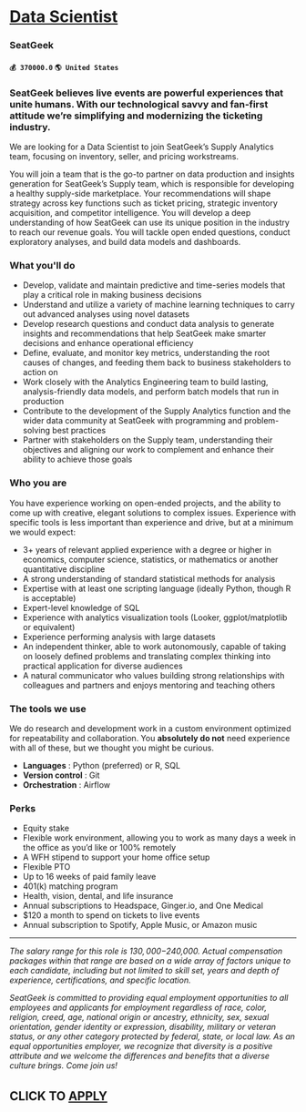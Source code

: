 # [Data Scientist](https://www.remotewlb.com/apply/data-scientist-73830)  
### SeatGeek  
#### `💰 370000.0` `🌎 United States`  

### **SeatGeek believes live events are powerful experiences that unite humans. With our technological savvy and fan-first attitude we’re simplifying and modernizing the ticketing industry.**

We are looking for a Data Scientist to join SeatGeek’s Supply Analytics team, focusing on inventory, seller, and pricing workstreams.

You will join a team that is the go-to partner on data production and insights generation for SeatGeek’s Supply team, which is responsible for developing a healthy supply-side marketplace. Your recommendations will shape strategy across key functions such as ticket pricing, strategic inventory acquisition, and competitor intelligence. You will develop a deep understanding of how SeatGeek can use its unique position in the industry to reach our revenue goals. You will tackle open ended questions, conduct exploratory analyses, and build data models and dashboards.

###  **What you'll do**

  * Develop, validate and maintain predictive and time-series models that play a critical role in making business decisions
  * Understand and utilize a variety of machine learning techniques to carry out advanced analyses using novel datasets
  * Develop research questions and conduct data analysis to generate insights and recommendations that help SeatGeek make smarter decisions and enhance operational efficiency
  * Define, evaluate, and monitor key metrics, understanding the root causes of changes, and feeding them back to business stakeholders to action on
  * Work closely with the Analytics Engineering team to build lasting, analysis-friendly data models, and perform batch models that run in production
  * Contribute to the development of the Supply Analytics function and the wider data community at SeatGeek with programming and problem-solving best practices
  * Partner with stakeholders on the Supply team, understanding their objectives and aligning our work to complement and enhance their ability to achieve those goals

###  **Who you are**

You have experience working on open-ended projects, and the ability to come up with creative, elegant solutions to complex issues. Experience with specific tools is less important than experience and drive, but at a minimum we would expect:

  * 3+ years of relevant applied experience with a degree or higher in economics, computer science, statistics, or mathematics or another quantitative discipline
  * A strong understanding of standard statistical methods for analysis
  * Expertise with at least one scripting language (ideally Python, though R is acceptable)
  * Expert-level knowledge of SQL
  * Experience with analytics visualization tools (Looker, ggplot/matplotlib or equivalent)
  * Experience performing analysis with large datasets
  * An independent thinker, able to work autonomously, capable of taking on loosely defined problems and translating complex thinking into practical application for diverse audiences
  * A natural communicator who values building strong relationships with colleagues and partners and enjoys mentoring and teaching others

### The tools we use

We do research and development work in a custom environment optimized for repeatability and collaboration. You **absolutely do not** need experience with all of these, but we thought you might be curious.

  *  **Languages** : Python (preferred) or R, SQL
  *  **Version control** : Git
  *  **Orchestration** : Airflow

###  **Perks**

  * Equity stake
  * Flexible work environment, allowing you to work as many days a week in the office as you’d like or 100% remotely
  * A WFH stipend to support your home office setup
  * Flexible PTO
  * Up to 16 weeks of paid family leave
  * 401(k) matching program
  * Health, vision, dental, and life insurance
  * Annual subscriptions to Headspace, Ginger.io, and One Medical 
  * $120 a month to spend on tickets to live events
  * Annual subscription to Spotify, Apple Music, or Amazon music

* * *

 _The salary range for this role is $130,000-$240,000. Actual compensation packages within that range are based on a wide array of factors unique to each candidate, including but not limited to skill set, years and depth of experience, certifications, and specific location._

 _SeatGeek is committed to providing equal employment opportunities to all employees and applicants for employment regardless of race, color, religion, creed, age, national origin or ancestry, ethnicity, sex, sexual orientation, gender identity or expression, disability, military or veteran status, or any other category protected by federal, state, or local law. As an equal opportunities employer, we recognize that diversity is a positive attribute and we welcome the differences and benefits that a diverse culture brings. Come join us!_

######

  
## CLICK TO [APPLY](https://www.remotewlb.com/apply/data-scientist-73830)

